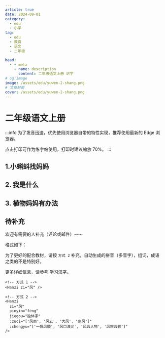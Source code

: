 ```yaml
---
article: true
date: 2024-09-01
category:
  - edu
  - 小学
tag:
  - edu
  - 教育
  - 语文
  - 二年级

head:
  - - meta
    - name: description
      content: 二年级语文上册 识字
# og:image
image: /assets/edu/yuwen-2-shang.png
# 文章封面
cover: /assets/edu/yuwen-2-shang.png
---
```


# 二年级语文上册

:::info
为了发音迅速，优先使用浏览器自带的特性实现，推荐使用最新的 Edge 浏览器。

点击打印可作为练字帖使用，打印时建议缩放 70%。
:::

## 1.小蝌蚪找妈妈

<Hanzi zi="找" :zuci="['查找', '寻找', '找一找']" />
<Hanzi zi="两" :zuci="['两个', '两天', '两人']" />
<Hanzi zi="哪" pinyin="nǎ" :zuci="['哪里', '哪些', '哪个']" />
<Hanzi zi="宽" :zuci="['宽大', '宽广', '宽阔']" />
<Hanzi zi="顶" :zuci="['山顶', '顶点', '顶尖', '顶端']" />
<Hanzi zi="眼" :zuci="['眼光', '眼泪', '天眼']" />
<Hanzi zi="睛" :zuci="['眼睛', '目不转睛']" />
<Hanzi zi="肚" pinyin="dù" :zuci="['肚子', '肚皮']" />
<Hanzi zi="皮" :zuci="['皮毛', '皮肤', '皮包']" />
<Hanzi zi="跳" :zuci="['跳远', '跳高', '跳跃']" />

<Hanzi zi="塘" :zuci="['池塘', '水塘', '鱼塘', '荷塘']" />
<Hanzi zi="脑" :zuci="['大脑', '脑门']" />
<Hanzi zi="袋" :zuci="['口袋', '衣袋', '袋子', '袋鼠']" />
<Hanzi zi="灰" :zuci="['灰色', '灰尘']" />
<Hanzi zi="哇" :zuci="['好哇', '走哇']" />
<Hanzi zi="教" pinyin="jiāo" :zuci="['教书', '教课']" />
<Hanzi zi="教" pinyin="jiào" :zuci="['教导', '教育']" />
<Hanzi zi="捕" :zuci="['捕捉', '捕食']" />
<Hanzi zi="迎" :zuci="['欢迎', '迎接', '迎风', '迎面']" />
<Hanzi zi="阿" pinyin="ā" :zuci="['阿姐', '阿妹']" />
<Hanzi zi="姨" :zuci="['阿姨', '小姨']" />
<Hanzi zi="龟" pinyin="guī" :zuci="['乌龟', '龟甲']" />
<Hanzi zi="披" :zuci="['披风', '披着']" />
<Hanzi zi="鼓" :zuci="['鼓动', '打鼓', '鼓励']" />

## 2. 我是什么

<Hanzi zi="变" :zuci="['变化', '改变', '变换', '变成']" />
<Hanzi zi="极" :zuci="['极小', '极好', '南极', '北极']" />
<Hanzi zi="傍" :zuci="['傍晚']" />
<Hanzi zi="海" :zuci="['大海', '海浪', '海水']" />
<Hanzi zi="洋" :zuci="['海洋', '洋流', '太平洋']" />
<Hanzi zi="作" :zuci="['作为', '工作', '看作']" />
<Hanzi zi="坏" :zuci="['坏人', '坏蛋', '好坏', '坏事', '破坏']" />
<Hanzi pinyin="gěi" zi="给" :zuci="['交给', '送给']" />
<Hanzi zi="带" :zuci="['带来', '带走', '海带', '皮带']" />

<Hanzi zi="晒" :zuci="['日晒', '晒太阳', '晒干', '晾干']" />
<Hanzi zi="越" :zuci="['越界', '超越']" />
<Hanzi zi="滴" :zuci="['水滴', '点滴']" />
<Hanzi zi="溪" :zuci="['小溪', '溪水']" />
<Hanzi zi="奔" pinyin="bēn" :zuci="['奔跑', '奔驰', '狂奔']" />
<Hanzi zi="淹" :zuci="['淹没', '淹水']" />
<Hanzi zi="没" pinyin="mò" :zuci="['沉没', '没收', '埋没']" />
<Hanzi zi="冲" pinyin="chōng" :zuci="['冲洗', '冲刷', '冲毁']" />
<Hanzi zi="毁" :zuci="['毁坏', '毁灭']" />
<Hanzi zi="屋" :zuci="['屋子', '房屋']" />
<Hanzi zi="灾" :zuci="['灾难', '火灾', '天灾']" />
<Hanzi zi="种" pinyin="zhǒng" :zuci="['种子', '各种']" />
<Hanzi zi="猜" :zuci="['猜测', '猜谜']" />

## 3. 植物妈妈有办法

<Hanzi zi="法" :zuci="['办法', '方法', '法律']" />
<Hanzi zi="如" :zuci="['假如', '如果', '比如']" />
<Hanzi zi="已" :zuci="['已经', '已知']" />
<Hanzi zi="经" :zuci="['经常', '经典', '经过', '经历']" :chengyu="['久经风霜', '经久不衰']" />
<Hanzi zi="它" :zuci="['它们', '它的']" />
<Hanzi zi="娃" :zuci="['娃娃', '女娃']" />
<Hanzi zi="毛" :zuci="['羊毛', '毛衣', '皮毛']" />
<Hanzi zi="更" pinyin="gèng" :zuci="['更加', '更好']" />
<Hanzi zi="知" :zuci="['知晓', '知识', '知道']" />
<Hanzi zi="识" :zuci="['认识', '识字', '识别']" />

<Hanzi zi="植" :zuci="['植物', '种植', '植树']" />
<Hanzi zi="为" pinyin="wéi" :zuci="['作为', '成为']" />
<Hanzi zi="为" pinyin="wèi" :zuci="['因为']" />
<Hanzi zi="旅" :zuci="['旅游', '旅行']" />
<Hanzi zi="备" :zuci="['准备', '备份', '戒备']" />
<Hanzi zi="纷" :zuci="['纷纷', '缤纷']" />
<Hanzi zi="刺" pinyin="cì" :zuci="['冲刺', '刺耳']" />
<Hanzi zi="底" pinyin="dǐ" :zuci="['底下', '海底']" />
<Hanzi zi="啪" :zuci="['啪啦', '啪嚓']" />
<Hanzi zi="炸" pinyin="zhà" :zuci="['炸弹', '爆炸', '轰炸']" />
<Hanzi zi="离" :zuci="['离开', '离别', '分离']" />
<Hanzi zi="粗" :zuci="['粗心', '粗细']" />
<Hanzi zi="却" :zuci="['忘却', '退却']" />
<Hanzi zi="得" pinyin="dé" :zuci="['得到', '获得']" />

## 待补充 <Badge text="待补充" type="tip" />

欢迎有需要的人补充（评论或邮件）~~~

格式如下：

为了更好的配合教材，请按 `方式 2` 补充，自动生成的拼音（多音字），组词，成语之类的不是特别好。

更多详细信息，请参考 [学习汉字](./learn-hanzi.md)。

```vue
<!-- 方式 1 -->
<Hanzi zi="风" />

<!-- 方式 2 -->
<Hanzi
  zi="风"
  pinyin="fēng"
  jiegou="独体字"
  :zuci="['风雨', '风云', '大风', '东风']"
  :chengyu="['一帆风顺', '风口浪尖', '风云人物', '风吹云散']"
/>
```
